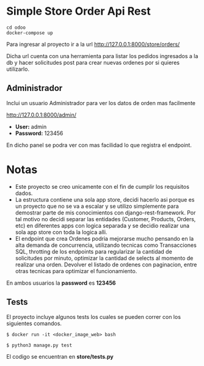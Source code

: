 # Simple Store Order Api Rest

```code
cd odoo
docker-compose up
```

Para ingresar al proyecto ir a la url http://127.0.0.1:8000/store/orders/

Dicha url cuenta con una herramienta para listar los pedidos ingresados a la db y hacer solicitudes post para crear nuevas ordenes por si quieres utilizarlo.

## Administrador
Inclui un usuario Administrador para ver los datos de orden mas facilmente

http://127.0.0.1:8000/admin/

- **User:** admin
- **Password:** 123456




En dicho panel se podra ver con mas facilidad lo que registra el endpoint.

# Notas
- Este proyecto se creo unicamente con el fin de cumplir los requisitos dados.
- La estructura contiene una sola app store, decidi hacerlo asi porque es un proyecto que no se va a escalar y se utilizo simplemente para demostrar parte de mis conocimientos con django-rest-framework. Por tal motivo no decidi separar las entidades (Customer, Products, Orders, etc) en diferentes apps con logica separada y se decidio realizar una sola app store con toda la logica alli.
- El endpoint que crea Ordenes podria mejorarse mucho pensando en la alta demanda de concurrencia, utilizando tecnicas como Transacciones SQL, throtting de los endpoints para regularizar la cantidad de solicitudes por minuto, optimizar la cantidad de selects al momento de realizar una orden. Devolver el listado de ordenes con paginacion, entre otras tecnicas para optimizar el funcionamiento.

En ambos usuarios la **password** es **123456**


## Tests
El proyecto incluye algunos tests los cuales se pueden correr con los siguientes comandos.

```
$ docker run -it <docker_image_web> bash

$ python3 manage.py test
```

El codigo se encuentran en **store/tests.py**